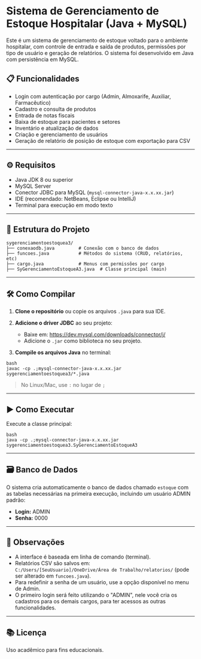 # Sistema de Gerenciamento de Estoque Hospitalar (Java + MySQL)

Este é um sistema de gerenciamento de estoque voltado para o ambiente hospitalar, com controle de entrada e saída de produtos, 
permissões por tipo de usuário e geração de relatórios. O sistema foi desenvolvido em Java com persistência em MySQL.

## 📋 Funcionalidades

- Login com autenticação por cargo (Admin, Almoxarife, Auxiliar, Farmacêutico)
- Cadastro e consulta de produtos
- Entrada de notas fiscais
- Baixa de estoque para pacientes e setores
- Inventário e atualização de dados
- Criação e gerenciamento de usuários
- Geração de relatório de posição de estoque com exportação para CSV

---

## ⚙️ Requisitos

- Java JDK 8 ou superior
- MySQL Server
- Conector JDBC para MySQL (`mysql-connector-java-x.x.xx.jar`)
- IDE (recomendado: NetBeans, Eclipse ou IntelliJ)
- Terminal para execução em modo texto

---

## 🧰 Estrutura do Projeto

```
sygerenciamentoestoquea3/
├── conexaodb.java         # Conexão com o banco de dados
├── funcoes.java           # Métodos do sistema (CRUD, relatórios, etc)
├── cargo.java             # Menus com permissões por cargo
├── SyGerenciamentoEstoqueA3.java  # Classe principal (main)

```

---

## 🛠️ Como Compilar

1. **Clone o repositório** ou copie os arquivos `.java` para sua IDE.

2. **Adicione o driver JDBC** ao seu projeto:
   - Baixe em: https://dev.mysql.com/downloads/connector/j/
   - Adicione o `.jar` como biblioteca no seu projeto.

3. **Compile os arquivos Java** no terminal:
```
bash
javac -cp .;mysql-connector-java-x.x.xx.jar sygerenciamentoestoquea3/*.java
```

> No Linux/Mac, use `:` no lugar de `;`

---

## ▶️ Como Executar

Execute a classe principal:
```
bash
java -cp .;mysql-connector-java-x.x.xx.jar sygerenciamentoestoquea3.SyGerenciamentoEstoqueA3
```

---

## 🗃️ Banco de Dados

O sistema cria automaticamente o banco de dados chamado `estoque` com as tabelas necessárias na primeira execução, incluindo um usuário ADMIN padrão:

- **Login:** ADMIN  
- **Senha:** 0000

---

## 📝 Observações

- A interface é baseada em linha de comando (terminal).
- Relatórios CSV são salvos em:  
  `C:/Users/[SeuUsuario]/OneDrive/Área de Trabalho/relatorios/` (pode ser alterado em `funcoes.java`).
- Para redefinir a senha de um usuário, use a opção disponível no menu de Admin.
- O primeiro login será feito utilizando o "ADMIN", nele você cria os cadastros para os demais cargos, para ter acessos as outras funcionalidades.

---

## 📚 Licença

Uso acadêmico para fins educacionais.
